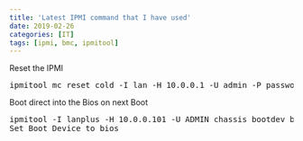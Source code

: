 ```yaml
---
title: 'Latest IPMI command that I have used'
date: 2019-02-26
categories: [IT]
tags: [ipmi, bmc, ipmitool]
---
```

<p>Reset the IPMI</p>
<pre>ipmitool mc reset cold -I lan -H 10.0.0.1 -U admin -P password</pre>
<p>Boot direct into the Bios on next Boot</p>
<pre>ipmitool -I lanplus -H 10.0.0.101 -U ADMIN chassis bootdev bios<br />Set Boot Device to bios<br /><br /></pre>
<p>&nbsp;</p>